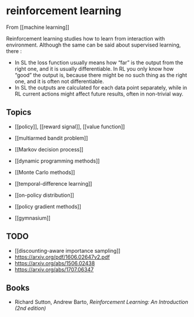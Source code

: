 # reinforcement learning
From [[machine learning]]

Reinforcement learning studies how to learn from interaction with environment. Although the same can be said about supervised learning, there :
- In SL the loss function usually means how “far” is the output from the right one, and it is usually differentiable. In RL you only know how “good” the output is, because there might be no such thing as the right one, and it is often not differentiable.
- In SL the outputs are calculated for each data point separately, while in RL current actions might affect future results, often in non-trivial way. 

## Topics
- [[policy]], [[reward signal]], [[value function]]
- [[multiarmed bandit problem]]
- [[Markov decision process]]
- [[dynamic programming methods]]
- [[Monte Carlo methods]]
- [[temporal-difference learning]]
- [[on-policy distribution]]
- [[policy gradient methods]]

- [[gymnasium]]

## TODO
- [[discounting-aware importance sampling]]
- https://arxiv.org/pdf/1606.02647v2.pdf
- https://arxiv.org/abs/1506.02438
- https://arxiv.org/abs/1707.06347

## Books
- Richard Sutton, Andrew Barto, _Reinforcement Learning: An Introduction (2nd edition)_